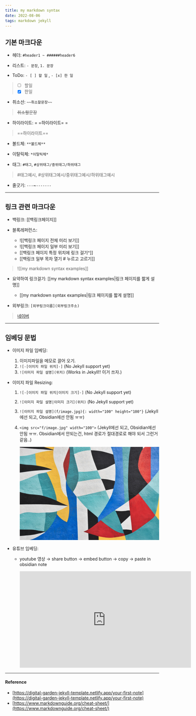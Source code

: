 ```yaml
---
title: my markdown syntax
date: 2022-08-06
tags: markdown jekyll
---
```


## 기본 마크다운
- 헤더: `#header1 ~ ######header6`

- 리스트: `- 문장`, `1. 문장`

- ToDo: `- [ ] 할 일` , `- [x] 한 일`
> - [ ]  할일
> - [x]  한일

- 취소선: `~~취소할문장~~` 
> ~~취소할문장~~

- 하이라이트: = =하이라이트= =
> ==하이라이트==

- 볼드체: `**볼드체**`

- 이탈릭체: `*이탈릭체*`

- 태그: `#태그`, `#상위태그/중위태그/하위태그`
> #태그예시, #상위태그예시/중위태그예시/하위태그예시

- 줄긋기: `---`~`-------`

----------

## 링크 관련 마크다운

- 백링크: \[\[백링크페이지\]\]

- 블록레퍼런스: 
	- \!\[\[백링크 페이지 전체 미리 보기\]\]
	- \!\[\[백링크 페이지 일부 미리 보기\]\]
	- \[\[백링크 페이지 특정 위치에 링크 걸기\^\]\]
	- \[\[백링크 일부 목차 열기 \# 누르고 고르기\]\]

> ![[my markdown syntax examples]]

- 요약하여 링크걸기: \[\[my markdown syntax examples\|링크 페이지를 짧게 설명\]\]
	- [[my markdown syntax examples|링크 페이지를 짧게 설명]]

- 외부링크: `[외부링크이름](외부링크주소)`
> [네이버](https://naver.com)

---

## 임베딩 문법
- 이미지 파일 임베딩: 
	1. 이미지파일을 메모로 끌어 오기. 
	2. `![-[이미지 파일 위치]-]` (No Jekyll support yet)
	3. `![이미지 파일 설명](위치)` (Works in Jekyll!! 이거 쓰자.)

- 이미지 파일 Resizing:
	1. `![-[이미지 파일 위치|이미지 크기]-]` (No Jekyll support yet)
	2. `![이미지 파일 설명|이미지 크기](위치)` (No Jekyll support yet)
	3. `![이미지 파일 설명](f/image.jpg){: width="100" height="100"}` (Jekyll에선 되고, Obsidian에선 안됨 ㅠㅠ)
	4. `<img src="f/image.jpg" width="100">` (Jekyll에선 되고, Obsidian에선 안됨 ㅠㅠ. Obsidian에서 안되는건, html 경로가 절대경로로 해야 되서 그런거 같음..)


		![hope](f/image.jpg)

- 유튜브 임베딩:
	- youtube 영상 $\rightarrow$ share button  $\rightarrow$ embed button  $\rightarrow$ copy  $\rightarrow$ paste in obsidian note 


		<iframe width="560" height="315" src="https://www.youtube.com/embed/EdHGrnuCEo4" title="YouTube video player" frameborder="0" allow="accelerometer; autoplay; clipboard-write; encrypted-media; gyroscope; picture-in-picture" allowfullscreen></iframe>


---
#### Reference
- [https://digital-garden-jekyll-template.netlify.app/your-first-note](https://digital-garden-jekyll-template.netlify.app/your-first-note)
- [https://www.markdownguide.org/cheat-sheet/](https://www.markdownguide.org/cheat-sheet/)
